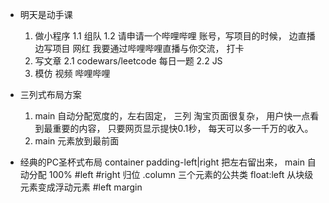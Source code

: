 - 明天是动手课
  1. 做小程序
    1.1 组队
    1.2 请申请一个哔哩哔哩 账号，写项目的时候， 边直播边写项目
      网红  我要通过哔哩哔哩直播与你交流， 打卡
  2. 写文章
    2.1 codewars/leetcode  每日一题
    2.2 JS  
  3. 模仿 视频 
    哔哩哔哩 

- 三列式布局方案
  1. main  自动分配宽度的，左右固定， 三列
  淘宝页面很复杂， 用户快一点看到最重要的内容， 只要网页显示提快0.1秒，
  每天可以多一千万的收入。
  2. main 元素放到最前面 


- 经典的PC圣杯式布局 
  container  padding-left|right  把左右留出来， main 自动分配  100%
  #left #right 归位
  .column 三个元素的公共类 float:left
  从块级元素变成浮动元素
  #left margin